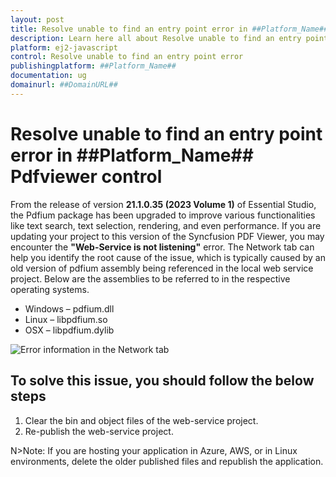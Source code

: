 ```yaml
---
layout: post
title: Resolve unable to find an entry point error in ##Platform_Name## Pdfviewer control | Syncfusion
description: Learn here all about Resolve unable to find an entry point error in Syncfusion ##Platform_Name## Pdfviewer control of Syncfusion Essential JS 2 and more.
platform: ej2-javascript
control: Resolve unable to find an entry point error 
publishingplatform: ##Platform_Name##
documentation: ug
domainurl: ##DomainURL##
---
```


# Resolve unable to find an entry point error in ##Platform_Name## Pdfviewer control

From the release of version **21.1.0.35 (2023 Volume 1)** of Essential Studio, the Pdfium package has been upgraded to improve various functionalities like text search, text selection, rendering, and even performance. If you are updating your project to this version of the Syncfusion PDF Viewer, you may encounter the **"Web-Service is not listening"** error. The Network tab can help you identify the root cause of the issue, which is typically caused by an old version of pdfium assembly being referenced in the local web service project. Below are the assemblies to be referred to in the respective operating systems.

* Windows – pdfium.dll
* Linux – libpdfium.so
* OSX – libpdfium.dylib

![Error information in the Network tab](/ej2-javascript/pdfviewer/how-to/images/ErrorinformationuintheNetworkTab.png)

## To solve this issue, you should follow the below steps

1. Clear the bin and object files of the web-service project.
2. Re-publish the web-service project.

N>Note: If you are hosting your application in Azure, AWS, or in Linux environments, delete the older published files and republish the application.